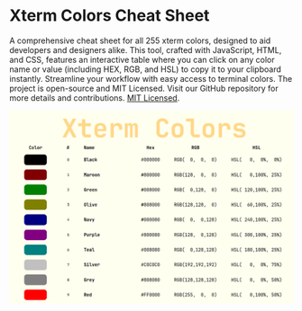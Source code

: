# Xterm Colors Cheat Sheet

A comprehensive cheat sheet for all 255 xterm colors, designed to aid developers and designers alike. This tool, crafted with JavaScript, HTML, and CSS, features an interactive table where you can click on any color name or value (including HEX, RGB, and HSL) to copy it to your clipboard instantly. Streamline your workflow with easy access to terminal colors. The project is open-source and MIT Licensed. Visit our GitHub repository for more details and contributions. [MIT Licensed](LICENSE).

![Screenshot](images/screenshot.png "Screenshot")

